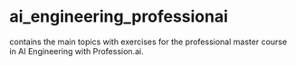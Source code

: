 # ai_engineering_professionai
contains the main topics with exercises for the professional master course in AI Engineering with Profession.ai.
